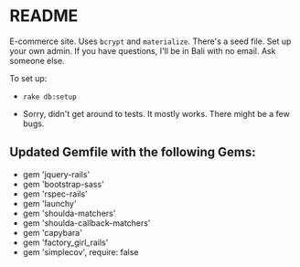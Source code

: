 # README

E-commerce site. Uses `bcrypt` and `materialize`. There's a seed file. Set up your own admin. If you have questions, I'll be in Bali with no email. Ask someone else.

To set up:

* `rake db:setup`

* Sorry, didn't get around to tests. It mostly works. There might be a few bugs.

## Updated Gemfile with the following Gems:

  * gem 'jquery-rails'
  * gem 'bootstrap-sass'
  * gem 'rspec-rails'
  * gem 'launchy'
  * gem 'shoulda-matchers'
  * gem 'shoulda-callback-matchers'
  * gem 'capybara'
  * gem 'factory_girl_rails'
  * gem 'simplecov', require: false
